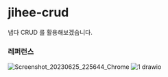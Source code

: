 # jihee-crud
냅다 CRUD 를 활용해보겠습니다.

### 레퍼런스
![Screenshot_20230625_225644_Chrome](https://github.com/JAVA-ggwak-java/jihee-crud/assets/47032054/8df14013-530e-4f2c-a286-2fdc126eb816)
![1 drawio](https://github.com/JAVA-ggwak-java/jihee-crud/assets/47032054/16c1807d-c2c6-409a-893b-09c6ebca7a30)
